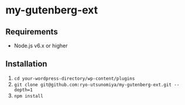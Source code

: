 # my-gutenberg-ext

## Requirements

- Node.js v6.x or higher

## Installation

1. `cd your-wordpress-directory/wp-content/plugins`
2. `git clone git@github.com:ryo-utsunomiya/my-gutenberg-ext.git --depth=1`
3. `npm install`
